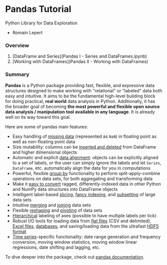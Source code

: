 # Pandas Tutorial
Python Library for Data Exploration

- Romain Lepert


### Overview

1. [DataFrame and Series](Pandas I - Series and DataFrames.ipynb)
2. [Working with DataFrames](Pandas II - Working with DataFrames)

### Summary

**Pandas** is a Python package providing fast, flexible, and expressive data structures designed to make working with "relational" or "labeled" data both easy and intuitive. It aims to be the fundamental high-level building block for
doing practical, **real world** data analysis in Python. Additionally, it has the broader goal of becoming **the most powerful and flexible open source data analysis / manipulation tool available in any language**. It is already well on
its way toward this goal.

Here are some of pandas main features:

- Easy handling of [missing data][missing-data] (represented as `NaN`) in floating point as well as non-floating point data
- Size mutability: columns can be [inserted and deleted][insertion-deletion] from DataFrame and higher dimensional objects
- Automatic and explicit [data alignment][alignment]: objects can be explicitly aligned to a set of labels, or the user can simply ignore the labels and let `Series`, `DataFrame`, etc. automatically align the data for you in computations
- Powerful, flexible [group by][groupby] functionality to perform split-apply-combine operations on data sets, for both aggregating and transforming data
- Make it [easy to convert][conversion] ragged, differently-indexed data in other Python and NumPy data structures into DataFrame objects
- Intelligent label-based [slicing][slicing], [fancy indexing][fancy-indexing], and [subsetting][subsetting] of large data sets
- Intuitive [merging][merging] and [joining][joining] data sets
- Flexible [reshaping][reshape] and [pivoting][pivot-table] of data sets
- [Hierarchical][mi] labeling of axes (possible to have multiple labels per tick)
- Robust I/O tools for loading data from [flat files][flat-files] (CSV and delimited), [Excel files][excel], [databases][db], and saving/loading data from the ultrafast [HDF5 format][hdfstore]
- [Time series][timeseries]-specific functionality: date range generation and frequency conversion, moving window statistics, moving window linear regressions, date shifting and lagging, etc.

[missing-data]: http://pandas.pydata.org/pandas-docs/stable/missing_data.html#working-with-missing-data
[insertion-deletion]: http://pandas.pydata.org/pandas-docs/stable/dsintro.html#column-selection-addition-deletion
[alignment]: http://pandas.pydata.org/pandas-docs/stable/dsintro.html?highlight=alignment#intro-to-data-structures
[groupby]: http://pandas.pydata.org/pandas-docs/stable/groupby.html#group-by-split-apply-combine
[conversion]: http://pandas.pydata.org/pandas-docs/stable/dsintro.html#dataframe
[slicing]: http://pandas.pydata.org/pandas-docs/stable/indexing.html#slicing-ranges
[fancy-indexing]: http://pandas.pydata.org/pandas-docs/stable/indexing.html#advanced-indexing-with-ix
[subsetting]: http://pandas.pydata.org/pandas-docs/stable/indexing.html#boolean-indexing
[merging]: http://pandas.pydata.org/pandas-docs/stable/merging.html#database-style-dataframe-joining-merging
[joining]: http://pandas.pydata.org/pandas-docs/stable/merging.html#joining-on-index
[reshape]: http://pandas.pydata.org/pandas-docs/stable/reshaping.html#reshaping-and-pivot-tables
[pivot-table]: http://pandas.pydata.org/pandas-docs/stable/reshaping.html#pivot-tables-and-cross-tabulations
[mi]: http://pandas.pydata.org/pandas-docs/stable/indexing.html#hierarchical-indexing-multiindex
[flat-files]: http://pandas.pydata.org/pandas-docs/stable/io.html#csv-text-files
[excel]: http://pandas.pydata.org/pandas-docs/stable/io.html#excel-files
[db]: http://pandas.pydata.org/pandas-docs/stable/io.html#sql-queries
[hdfstore]: http://pandas.pydata.org/pandas-docs/stable/io.html#hdf5-pytables
[timeseries]: http://pandas.pydata.org/pandas-docs/stable/timeseries.html#time-series-date-functionality

To dive deeper into the package, check out [pandas documentation](http://pandas.pydata.org/pandas-docs/stable/).